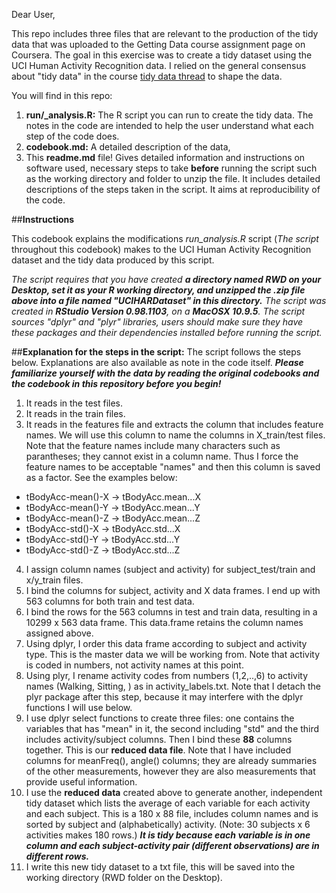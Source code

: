 
Dear User,

This repo includes three files that are relevant to the production of the tidy data that was uploaded to the Getting Data course assignment page on Coursera.  The goal in this exercise was to create a tidy dataset using the UCI Human Activity Recognition data. I relied on the general consensus about "tidy data" in the course [tidy data thread](https://class.coursera.org/getdata-014/forum/thread?thread_id=31) to shape the data.

You will find in this repo:

1. **run/_analysis.R:** The R script you can run to create the tidy data.  The notes in the code are intended to help the user understand what each step of the code does.
2. **codebook.md:** A detailed description of the data, 
3. This **readme.md** file! Gives detailed information and instructions on software used, necessary steps to take **before** running the script such as the working directory and folder to unzip the file.  It includes detailed descriptions of the steps taken in the script. It aims at reproducibility of the code.


##**Instructions**

This codebook explains the modifications *run\_analysis.R* script (_The script_ throughout this codebook) makes to the UCI Human Activity Recognition dataset and the tidy data produced by this script.

_The script requires that you have created **_a directory named RWD on your Desktop, set it as your R working directory, and unzipped the .zip file above into a file named "UCIHARDataset" in this directory._**  The script was created in **RStudio Version 0.98.1103**, on a **MacOSX 10.9.5**. The script sources "dplyr" and "plyr" libraries, users should make sure they have these packages and their dependencies installed before running the script._

##**Explanation for the steps in the script:**
The script follows the steps below.  Explanations are also available as note in the code itself.
**_Please familiarize yourself with the data by reading the original codebooks and the codebook in this repository before you begin!_**

1. It reads in the test files.
2. It reads in the train files.
3. It reads in the features file and extracts the column that includes feature names. We will use this column to name the columns in X\_train/test files.  Note that the feature names include many characters such as parantheses; they cannot exist in a column name.  Thus I force the feature names to be acceptable "names" and then this column is saved as a factor. See the examples below:

* tBodyAcc\-mean\(\)\-X \-\>  tBodyAcc.mean...X  
* tBodyAcc\-mean\(\)\-Y \-\> tBodyAcc.mean...Y  
* tBodyAcc\-mean\(\)\-Z \-\>  tBodyAcc.mean...Z  
* tBodyAcc\-std\(\)\-X \-\>   tBodyAcc.std...X  
* tBodyAcc\-std\(\)\-Y \-\>  tBodyAcc.std...Y  
* tBodyAcc\-std\(\)\-Z \-\>  tBodyAcc.std...Z  

4. I assign column names \(subject and activity\) for subject\_test/train and x/y\_train files.
5. I bind the columns for subject, activity and X data frames. I end up with 563 columns for both train and test data.
6. I bind the rows for the 563 columns in test and train data, resulting in a 10299 x 563 data frame. This data.frame retains the column names assigned above.
7. Using dplyr, I order this data frame according to subject and activity type.  This is the master data we will be working from.  Note that activity is coded in numbers, not activity names at this point.
8. Using plyr, I rename activity codes from numbers \(1,2,..,6\) to activity names \(Walking, Sitting, \) as in activity_labels.txt. Note that I detach the plyr package after this step, because it may interfere with the dplyr functions I will use below.
9. I use dplyr select functions to create three files: one contains the variables that has "mean" in it, the second including "std" and the third includes activity/subject columns.  Then I bind these **88** columns together. This is our **reduced data file**. Note that I have included columns for meanFreq\(\), angle\(\) columns; they are already summaries of the other measurements, however they are also measurements that provide useful information.
10. I use the **reduced data** created above to generate another, independent tidy dataset which lists the average of each variable for each activity and each subject.  This is a 180 x 88  file, includes column names and is sorted by subject and \(alphabetically\) activity. (Note: 30 subjects x 6 activities makes 180 rows.)  **_It is tidy because each variable is in one column and each subject-activity pair (different observations) are in different rows._**
11. I write this new tidy dataset to a txt file, this will  be saved into the working directory \(RWD folder on the Desktop\).






